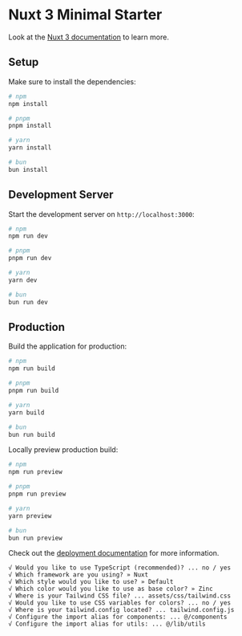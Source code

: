 # Nuxt 3 Minimal Starter

Look at the [Nuxt 3 documentation](https://nuxt.com/docs/getting-started/introduction) to learn more.

## Setup

Make sure to install the dependencies:

```bash
# npm
npm install

# pnpm
pnpm install

# yarn
yarn install

# bun
bun install
```

## Development Server

Start the development server on `http://localhost:3000`:

```bash
# npm
npm run dev

# pnpm
pnpm run dev

# yarn
yarn dev

# bun
bun run dev
```

## Production

Build the application for production:

```bash
# npm
npm run build

# pnpm
pnpm run build

# yarn
yarn build

# bun
bun run build
```

Locally preview production build:

```bash
# npm
npm run preview

# pnpm
pnpm run preview

# yarn
yarn preview

# bun
bun run preview
```

Check out the [deployment documentation](https://nuxt.com/docs/getting-started/deployment) for more information.

```
√ Would you like to use TypeScript (recommended)? ... no / yes
√ Which framework are you using? » Nuxt
√ Which style would you like to use? » Default
√ Which color would you like to use as base color? » Zinc
√ Where is your Tailwind CSS file? ... assets/css/tailwind.css
√ Would you like to use CSS variables for colors? ... no / yes
√ Where is your tailwind.config located? ... tailwind.config.js
√ Configure the import alias for components: ... @/components
√ Configure the import alias for utils: ... @/lib/utils
```